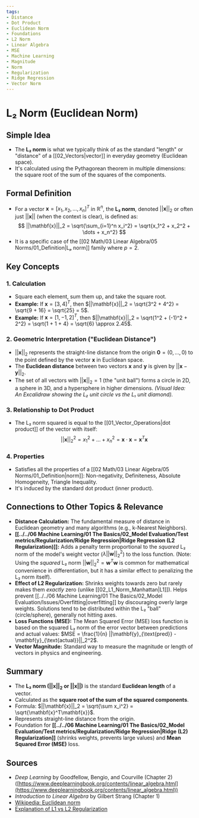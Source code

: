 ```yaml
---
tags:
- Distance
- Dot Product
- Euclidean Norm
- Foundations
- L2 Norm
- Linear Algebra
- MSE
- Machine Learning
- Magnitude
- Norm
- Regularization
- Ridge Regression
- Vector Norm
---
```


# L₂ Norm (Euclidean Norm)

## Simple Idea
*   The **L₂ norm** is what we typically think of as the standard "length" or "distance" of a [[02_Vectors|vector]] in everyday geometry (Euclidean space).
*   It's calculated using the Pythagorean theorem in multiple dimensions: the square root of the sum of the squares of the components.

## Formal Definition
*   For a vector $\mathbf{x} = [x_1, x_2, ..., x_n]^T$ in $\mathbb{R}^n$, the **L₂ norm**, denoted $||\mathbf{x}||_2$ or often just $||\mathbf{x}||$ (when the context is clear), is defined as:
    $$ ||\mathbf{x}||_2 = \sqrt{\sum_{i=1}^n x_i^2} = \sqrt{x_1^2 + x_2^2 + \dots + x_n^2} $$
*   It is a specific case of the [[02 Math/03 Linear Algebra/05 Norms/01_Definition|Lₚ norm]] family where $p=2$.

## Key Concepts

### 1. Calculation
*   Square each element, sum them up, and take the square root.
*   **Example:** If $\mathbf{x} = [3, 4]^T$, then $||\mathbf{x}||_2 = \sqrt{3^2 + 4^2} = \sqrt{9 + 16} = \sqrt{25} = 5$.
*   **Example:** If $\mathbf{x} = [1, -1, 2]^T$, then $||\mathbf{x}||_2 = \sqrt{1^2 + (-1)^2 + 2^2} = \sqrt{1 + 1 + 4} = \sqrt{6} \approx 2.45$.

### 2. Geometric Interpretation ("Euclidean Distance")
*   $||\mathbf{x}||_2$ represents the straight-line distance from the origin $\mathbf{0}=(0, ..., 0)$ to the point defined by the vector $\mathbf{x}$ in Euclidean space.
*   The **Euclidean distance** between two vectors $\mathbf{x}$ and $\mathbf{y}$ is given by $||\mathbf{x} - \mathbf{y}||_2$.
*   The set of all vectors with $||\mathbf{x}||_2 = 1$ (the "unit ball") forms a circle in 2D, a sphere in 3D, and a hypersphere in higher dimensions.
    *(Visual Idea: An Excalidraw showing the L₂ unit circle vs the L₁ unit diamond).*

### 3. Relationship to Dot Product
*   The L₂ norm squared is equal to the [[01_Vector_Operations|dot product]] of the vector with itself:
    $$ ||\mathbf{x}||_2^2 = x_1^2 + \dots + x_n^2 = \mathbf{x} \cdot \mathbf{x} = \mathbf{x}^T \mathbf{x} $$

### 4. Properties
*   Satisfies all the properties of a [[02 Math/03 Linear Algebra/05 Norms/01_Definition|norm]]: Non-negativity, Definiteness, Absolute Homogeneity, Triangle Inequality.
*   It's induced by the standard dot product (inner product).

## Connections to Other Topics & Relevance
*   **Distance Calculation:** The fundamental measure of distance in Euclidean geometry and many algorithms (e.g., k-Nearest Neighbors).
*   **[[../../06 Machine Learning/01 The Basics/02_Model Evaluation/Test metrics/Regularization/Ridge Regression|Ridge Regression (L2 Regularization)]]:** Adds a penalty term proportional to the *squared* L₂ norm of the model's weight vector ($\lambda ||\mathbf{w}||_2^2$) to the loss function. (Note: Using the *squared* L₂ norm $||\mathbf{w}||_2^2 = \mathbf{w}^T\mathbf{w}$ is common for mathematical convenience in differentiation, but it has a similar effect to penalizing the L₂ norm itself).
*   **Effect of L2 Regularization:** Shrinks weights towards zero but rarely makes them *exactly* zero (unlike [[02_L1_Norm_Manhattan|L1]]). Helps prevent [[../../06 Machine Learning/01 The Basics/02_Model Evaluation/Issues/Overfitting|overfitting]] by discouraging overly large weights. Solutions tend to be distributed within the L₂ "ball" (circle/sphere), generally not hitting axes.
*   **Loss Functions (MSE):** The Mean Squared Error (MSE) loss function is based on the squared L₂ norm of the error vector between predictions and actual values: $MSE = \frac{1}{n} ||\mathbf{y}_{\text{pred}} - \mathbf{y}_{\text{actual}}||_2^2$.
*   **Vector Magnitude:** Standard way to measure the magnitude or length of vectors in physics and engineering.

## Summary
*   The **L₂ norm ($||\mathbf{x}||_2$ or $||\mathbf{x}||$)** is the standard **Euclidean length** of a vector.
*   Calculated as the **square root of the sum of the squared components**.
*   Formula: $||\mathbf{x}||_2 = \sqrt{\sum x_i^2} = \sqrt{\mathbf{x}^T\mathbf{x}}$.
*   Represents straight-line distance from the origin.
*   Foundation for **[[../../06 Machine Learning/01 The Basics/02_Model Evaluation/Test metrics/Regularization/Ridge Regression|Ridge (L2) Regularization]]** (shrinks weights, prevents large values) and **Mean Squared Error (MSE)** loss.

## Sources
*   *Deep Learning* by Goodfellow, Bengio, and Courville (Chapter 2) ([https://www.deeplearningbook.org/contents/linear_algebra.html](https://www.deeplearningbook.org/contents/linear_algebra.html))
*   *Introduction to Linear Algebra* by Gilbert Strang (Chapter 1)
*   [Wikipedia: Euclidean norm](https://en.wikipedia.org/wiki/Euclidean_norm)
*   [Explanation of L1 vs L2 Regularization](https://towardsdatascience.com/l1-and-l2-regularization-methods-ce25e7fc831c)